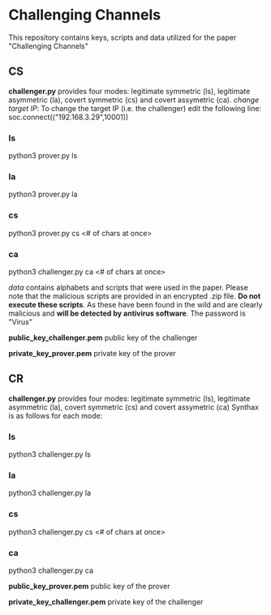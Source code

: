 #  Challenging Channels
This repository contains keys, scripts and data utilized for the paper "Challenging Channels"


## CS
**challenger.py** provides four modes: legitimate symmetric (ls), legitimate asymmetric (la), covert symmetric (cs) and covert assymetric (ca). 
*change target IP*: To change the target IP (i.e. the challenger) edit the following line: soc.connect(("192.168.3.29",10001))

### ls
python3 prover.py ls <token logging file>

### la
python3 prover.py la <token logging file>

### cs
python3 prover.py cs <covert message file> <alphabet file> <token logging file>  <# of chars at once> 

### ca
python3 challenger.py ca <covert message file> <# of chars at once> <token logging file> 
  
*data*
 contains alphabets and scripts that were used in the paper. Please note that the malicious scripts are provided in an encrypted .zip file. 
  **Do not execute these scripts**. As these have been found in the wild and are clearly malicious and **will be detected by antivirus software**. 
  The password is "Virus"
  
  
  
**public_key_challenger.pem** public key of the challenger

**private_key_prover.pem** private key of the prover
  
  

## CR
**challenger.py** provides four modes: legitimate symmetric (ls), legitimate asymmetric (la), covert symmetric (cs) and covert assymetric (ca)
Synthax is as follows for each mode:
### ls
python3 challenger.py ls

### la
python3 challenger.py la

### cs
python3 challenger.py cs <alphabet file> <# of chars at once>

### ca
python3 challenger.py ca
  

  
  
**public_key_prover.pem** public key of the prover

**private_key_challenger.pem** private key of the challenger
